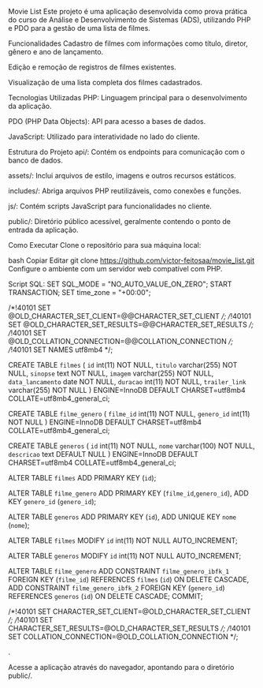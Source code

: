 Movie List
Este projeto é uma aplicação desenvolvida como prova prática do curso de Análise e Desenvolvimento de Sistemas (ADS), utilizando PHP e PDO para a gestão de uma lista de filmes.​

Funcionalidades
Cadastro de filmes com informações como título, diretor, gênero e ano de lançamento.​

Edição e remoção de registros de filmes existentes.​

Visualização de uma lista completa dos filmes cadastrados.​

Tecnologias Utilizadas
PHP: Linguagem principal para o desenvolvimento da aplicação.​

PDO (PHP Data Objects): API para acesso a bases de dados.​

JavaScript: Utilizado para interatividade no lado do cliente.​

Estrutura do Projeto
api/: Contém os endpoints para comunicação com o banco de dados.​

assets/: Inclui arquivos de estilo, imagens e outros recursos estáticos.​

includes/: Abriga arquivos PHP reutilizáveis, como conexões e funções.​

js/: Contém scripts JavaScript para funcionalidades no cliente.​

public/: Diretório público acessível, geralmente contendo o ponto de entrada da aplicação.​

Como Executar
Clone o repositório para sua máquina local:​

bash
Copiar
Editar
git clone https://github.com/victor-feitosaa/movie_list.git
Configure o ambiente com um servidor web compatível com PHP.​

Script SQL:
SET SQL_MODE = "NO_AUTO_VALUE_ON_ZERO";
START TRANSACTION;
SET time_zone = "+00:00";

/*!40101 SET @OLD_CHARACTER_SET_CLIENT=@@CHARACTER_SET_CLIENT */;
/*!40101 SET @OLD_CHARACTER_SET_RESULTS=@@CHARACTER_SET_RESULTS */;
/*!40101 SET @OLD_COLLATION_CONNECTION=@@COLLATION_CONNECTION */;
/*!40101 SET NAMES utf8mb4 */;


CREATE TABLE `filmes` (
  `id` int(11) NOT NULL,
  `titulo` varchar(255) NOT NULL,
  `sinopse` text NOT NULL,
  `imagem` varchar(255) NOT NULL,
  `data_lancamento` date NOT NULL,
  `duracao` int(11) NOT NULL,
  `trailer_link` varchar(255) NOT NULL
) ENGINE=InnoDB DEFAULT CHARSET=utf8mb4 COLLATE=utf8mb4_general_ci;

CREATE TABLE `filme_genero` (
  `filme_id` int(11) NOT NULL,
  `genero_id` int(11) NOT NULL
) ENGINE=InnoDB DEFAULT CHARSET=utf8mb4 COLLATE=utf8mb4_general_ci;

CREATE TABLE `generos` (
  `id` int(11) NOT NULL,
  `nome` varchar(100) NOT NULL,
  `descricao` text DEFAULT NULL
) ENGINE=InnoDB DEFAULT CHARSET=utf8mb4 COLLATE=utf8mb4_general_ci;


ALTER TABLE `filmes`
  ADD PRIMARY KEY (`id`);

ALTER TABLE `filme_genero`
  ADD PRIMARY KEY (`filme_id`,`genero_id`),
  ADD KEY `genero_id` (`genero_id`);

ALTER TABLE `generos`
  ADD PRIMARY KEY (`id`),
  ADD UNIQUE KEY `nome` (`nome`);


ALTER TABLE `filmes`
  MODIFY `id` int(11) NOT NULL AUTO_INCREMENT;

ALTER TABLE `generos`
  MODIFY `id` int(11) NOT NULL AUTO_INCREMENT;


ALTER TABLE `filme_genero`
  ADD CONSTRAINT `filme_genero_ibfk_1` FOREIGN KEY (`filme_id`) REFERENCES `filmes` (`id`) ON DELETE CASCADE,
  ADD CONSTRAINT `filme_genero_ibfk_2` FOREIGN KEY (`genero_id`) REFERENCES `generos` (`id`) ON DELETE CASCADE;
COMMIT;

/*!40101 SET CHARACTER_SET_CLIENT=@OLD_CHARACTER_SET_CLIENT */;
/*!40101 SET CHARACTER_SET_RESULTS=@OLD_CHARACTER_SET_RESULTS */;
/*!40101 SET COLLATION_CONNECTION=@OLD_COLLATION_CONNECTION */;

.​

Acesse a aplicação através do navegador, apontando para o diretório public/.